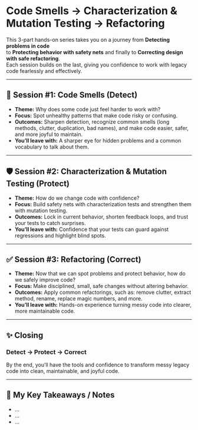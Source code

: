 # Code Smells → Characterization & Mutation Testing → Refactoring

This 3-part hands-on series takes you on a journey from **Detecting problems in code**  
to **Protecting behavior with safety nets** and finally to **Correcting design with safe refactoring**.  
Each session builds on the last, giving you confidence to work with legacy code fearlessly and effectively.

---

## 👃 Session #1: Code Smells (Detect)
- **Theme:** Why does some code just feel harder to work with?  
- **Focus:** Spot unhealthy patterns that make code risky or confusing.  
- **Outcomes:** Sharpen detection, recognize common smells (long methods, clutter, duplication, bad names), and make code easier, safer, and more joyful to maintain.  
- **You’ll leave with:** A sharper eye for hidden problems and a common vocabulary to talk about them.  

---

## 🛡️ Session #2: Characterization & Mutation Testing (Protect)
- **Theme:** How do we change code with confidence?  
- **Focus:** Build safety nets with characterization tests and strengthen them with mutation testing.  
- **Outcomes:** Lock in current behavior, shorten feedback loops, and trust your tests to catch surprises.  
- **You’ll leave with:** Confidence that your tests can guard against regressions and highlight blind spots.  

---

## ✅ Session #3: Refactoring (Correct)
- **Theme:** Now that we can spot problems and protect behavior, how do we safely improve code?  
- **Focus:** Make disciplined, small, safe changes without altering behavior.  
- **Outcomes:** Apply common refactorings, such as: remove clutter, extract method, rename, replace magic numbers, and more.  
- **You’ll leave with:** Hands-on experience turning messy code into clearer, more maintainable code.  

---

## ✨ Closing
### Detect → Protect → Correct

By the end, you’ll have the tools and confidence to transform messy legacy code into clean, maintainable, and joyful code.

---

## 📝 My Key Takeaways / Notes

- …  
- …  
- …  
